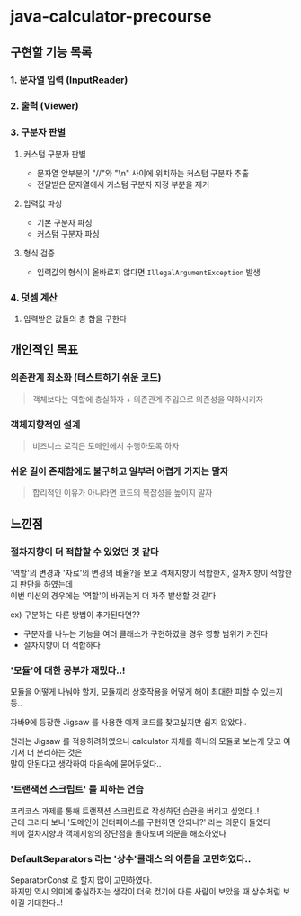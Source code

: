 # java-calculator-precourse


## 구현할 기능 목록

### 1. 문자열 입력 (InputReader)

### 2. 출력 (Viewer)
 

### 3. 구분자 판별
1. 커스텀 구분자 판별   
    - 문자열 앞부분의 "//"와 "\n" 사이에 위치하는 커스텀 구분자 추출  
    - 전달받은 문자열에서 커스텀 구분자 지정 부분을 제거 


2. 입력값 파싱
   - 기본 구분자 파싱
   - 커스텀 구분자 파싱


3. 형식 검증

   - 입력값의 형식이 올바르지 않다면 `IllegalArgumentException` 발생

    
### 4. 덧셈 계산
1. 입력받은 값들의 총 합을 구한다

  


## 개인적인 목표

### 의존관계 최소화 (테스트하기 쉬운 코드)  
> 객체보다는 역할에 충실하자 + 의존관계 주입으로 의존성을 약화시키자

### 객체지향적인 설계  
> 비즈니스 로직은 도메인에서 수행하도록 하자

### 쉬운 길이 존재함에도 불구하고 일부러 어렵게 가지는 말자  
> 합리적인 이유가 아니라면 코드의 복잡성을 높이지 말자


## 느낀점

### 절차지향이 더 적합할 수 있었던 것 같다
'역할'의 변경과 '자료'의 변경의 비율?을 보고 객체지향이 적합한지, 절차지향이 적합한지 판단을 하였는데  
이번 미션의 경우에는 '역할'이 바뀌는게 더 자주 발생할 것 같다  

ex) 구분하는 다른 방법이 추가된다면??   
- 구분자를 나누는 기능을 여러 클래스가 구현하였을 경우 영향 범위가 커진다  
- 절차지향이 더 적합하다  

### '모듈'에 대한 공부가 재밌다..!  
모듈을 어떻게 나눠야 할지, 모듈끼리 상호작용을 어떻게 해야 최대한 피할 수 있는지 등..  

자바9에 등장한 Jigsaw 를 사용한 예제 코드를 찾고싶지만 쉽지 않았다..  

  
원래는 Jigsaw 를 적용하려하였으나 calculator 자체를 하나의 모듈로 보는게 맞고 여기서 더 분리하는 것은  
말이 안된다고 생각하여 마음속에 묻어두었다..


### '트랜잭션 스크립트' 를 피하는 연습
프리코스 과제를 통해 트랜잭션 스크립트로 작성하던 습관을 버리고 싶었다..!  
근데 그러다 보니 '도메인이 인터페이스를 구현하면 안되나?' 라는 의문이 들었다  
위에 절차지향과 객체지향의 장단점을 돌아보며 의문을 해소하였다  


### DefaultSeparators 라는 '상수'클래스 의 이름을 고민하였다..
SeparatorConst 로 할지 많이 고민하였다.  
하지만 역시 의미에 충실하자는 생각이 더욱 컸기에 다른 사람이 보았을 때 상수처럼 보이길 기대한다..! 


